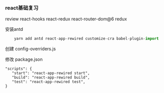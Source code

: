 

### react基础复习
review react-hooks react-redux react-router-dom@6 redux


安装antd
```javascript
    yarn add antd react-app-rewired customize-cra babel-plugin-import
```

创建 config-overriders.js

修改 package.json
```tsx
"scripts": {
   "start": "react-app-rewired start",
   "build": "react-app-rewired build",
   "test": "react-app-rewired test",
}
```
